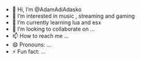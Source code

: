 - 👋 Hi, I’m @AdamAdiAdasko
- 👀 I’m interested in music , streaming and gaming
- 🌱 I’m currently learning lua and esx
- 💞️ I’m looking to collaborate on ...
- 📫 How to reach me ...
- 😄 Pronouns: ...
- ⚡ Fun fact: ...

<!---
AdamAdiAdasko/AdamAdiAdasko is a ✨ special ✨ repository because its `README.md` (this file) appears on your GitHub profile.
You can click the Preview link to take a look at your changes.
--->
